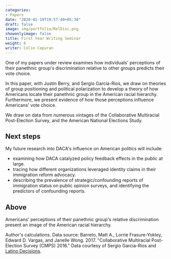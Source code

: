 ```yaml
---
categories:
- Papers
date: "2020-01-19T19:57:40+05:30"
draft: false
image: img/portfolio/RelDisc.png
showonlyimage: false
title: First Year Writing Seminar
weight: 6
writer: Colin Cepuran
---
```


One of my papers under review examines how individuals' perceptions of their panethnic group's discrimination relative to other groups predicts their vote choice.
<!--more-->

In this paper, with Justin Berry, and Sergio Garcia-Rios, we draw on theories of group positioning and political polarization to develop a theory of how Americans locate their panethnic group in the American racial hierarchy.  Furthermore, we present evidence of how those perceptions influence Americans' vote choice.

We draw on data from numerous vintages of the Collaborative Multiracial Post-Election Survey, and the American National Elections Study.

## Next steps

My future research into DACA's influence on American politics will include:

- examining how DACA catalyzed policy feedback effects in the public at large.
- tracing how different organizations leveraged identity claims in their immigration reform advocacy.
- describing the prevalence of strategic/confounding reports of immigration status on public opinion surveys, and identifying the predictors of confounding reports.

## Above

Americans' perceptions of their panethnic group's relative discrimination present an image of the American racial hierarchy.

Author's calculations.  Data source: Barreto, Matt A., Lorrie Frasure-Yokley, Edward D. Vargas, and Janelle Wong. 2017. "Collaborative Multiracial Post-Election Survey (CMPS) 2016." Data courtesy of Sergio Garcia-Rios and [Latino Decisions](https://latinodecisions.com/polls-and-research/cmps-2016/).


